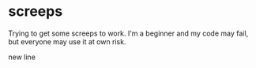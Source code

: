 # screeps
Trying to get some screeps to work. 
I'm a beginner and my code may fail, 
but everyone may use it at own risk.

new line
